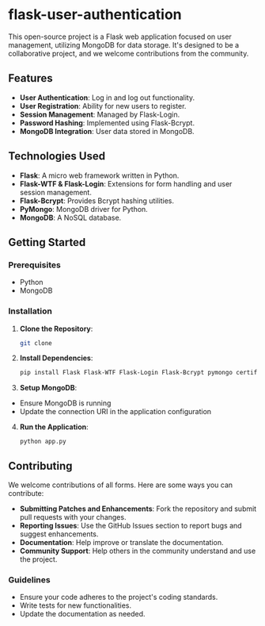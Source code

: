 # flask-user-authentication

This open-source project is a Flask web application focused on user management, utilizing MongoDB for data storage. It's designed to be a collaborative project, and we welcome contributions from the community.

## Features

- **User Authentication**: Log in and log out functionality.
- **User Registration**: Ability for new users to register.
- **Session Management**: Managed by Flask-Login.
- **Password Hashing**: Implemented using Flask-Bcrypt.
- **MongoDB Integration**: User data stored in MongoDB.

## Technologies Used

- **Flask**: A micro web framework written in Python.
- **Flask-WTF & Flask-Login**: Extensions for form handling and user session management.
- **Flask-Bcrypt**: Provides Bcrypt hashing utilities.
- **PyMongo**: MongoDB driver for Python.
- **MongoDB**: A NoSQL database.

## Getting Started

### Prerequisites

- Python
- MongoDB

### Installation

1. **Clone the Repository**:
   ```bash
   git clone 
   ```
2. **Install Dependencies**:
   ```bash
   pip install Flask Flask-WTF Flask-Login Flask-Bcrypt pymongo certifi
   ```
3. **Setup MongoDB**:

- Ensure MongoDB is running
- Update the connection URI in the application configuration

4. **Run the Application**:
   ```
   python app.py
   ```

## Contributing

We welcome contributions of all forms. Here are some ways you can contribute:

- **Submitting Patches and Enhancements**: Fork the repository and submit pull requests with your changes.
- **Reporting Issues**: Use the GitHub Issues section to report bugs and suggest enhancements.
- **Documentation**: Help improve or translate the documentation.
- **Community Support**: Help others in the community understand and use the project.
### Guidelines

- Ensure your code adheres to the project's coding standards.
- Write tests for new functionalities.
- Update the documentation as needed.
